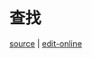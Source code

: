 # 查找

[source](https://github.com/haibazhang/lib/blob/master/src/cs/algorithm-and-data-structure/linear-list/查找.md) \| [edit-online](https://github.com/haibazhang/lib/edit/master/src/cs/algorithm-and-data-structure/linear-list/查找.md)

